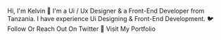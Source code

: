 Hi, I'm Kelvin 👋
I'm a Ui / Ux Designer & a Front-End  Developer from Tanzania. I have experience Ui Designing & Front-End Development.
🐦 Follow Or Reach Out On Twitter
🚀 Visit My Portfolio
